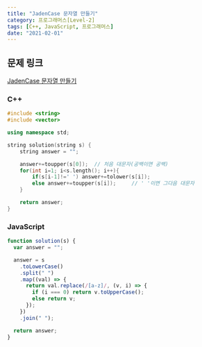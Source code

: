 ```yaml
---
title: "JadenCase 문자열 만들기"
category: 프로그래머스[Level-2]
tags: [C++, JavaScript, 프로그래머스]
date: "2021-02-01"
---
```


## 문제 링크

[JadenCase 문자열 만들기](https://programmers.co.kr/learn/courses/30/lessons/12951)

### C++

```cpp
#include <string>
#include <vector>

using namespace std;

string solution(string s) {
    string answer = "";

    answer+=toupper(s[0]);  // 처음 대문자(공백이면 공백)
    for(int i=1; i<s.length(); i++){
        if(s[i-1]!=' ') answer+=tolower(s[i]);
        else answer+=toupper(s[i]);     // ' '이면 그다음 대문자
    }

    return answer;
}
```

### JavaScript

```js
function solution(s) {
  var answer = "";

  answer = s
    .toLowerCase()
    .split(" ")
    .map((val) => {
      return val.replace(/[a-z]/, (v, i) => {
        if (i === 0) return v.toUpperCase();
        else return v;
      });
    })
    .join(" ");

  return answer;
}
```
